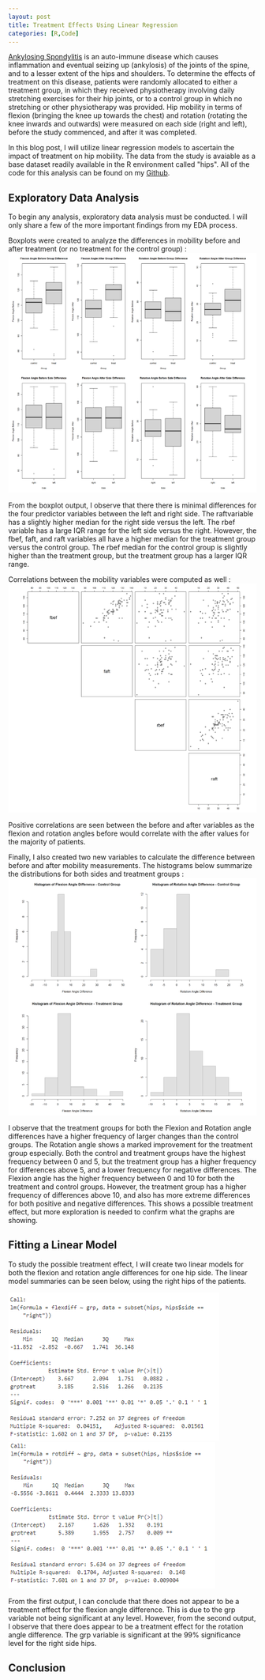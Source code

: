 ```yaml
---
layout: post
title: Treatment Effects Using Linear Regression
categories: [R,Code]
---
```

[Ankylosing Spondylitis](https://en.wikipedia.org/wiki/Ankylosing_spondylitis) is an auto-immune disease which causes inflammation and eventual seizing up (ankylosis) of the joints of the spine, and to a lesser extent of the hips and shoulders.  To determine the effects of treatment on this disease, patients were randomly allocated to either a treatment group, in which they received physiotherapy involving daily stretching exercises for their hip joints, or to a control group in which no stretching or other physiotherapy was provided.  Hip mobility in terms of flexion (bringing the knee up towards the chest) and rotation (rotating the knee inwards and outwards) were measured on each side (right and left), before the study commenced, and after it was completed.

In this blog post, I will utilize linear regression models to ascertain the impact of treatment on hip mobility. The data from the study is avaiable as a base dataset readily available in the R environment called "hips".  All of the code for this analysis can be found on my [Github](https://github.com/Murrkeys/prostate_cancer_linear_model).

## Exploratory Data Analysis

To begin any analysis, exploratory data analysis must be conducted.  I will only share a few of the more important findings from my EDA process.  

Boxplots were created to analyze the differences in mobility before and after treatment (or no treatment for the control group) : 
<img src="/images/LM_2.PNG">

From the boxplot output, I observe that there there is minimal differences for the four predictor variables between the left and right side. The raftvariable has a slightly higher median for the right side versus the left. The rbef variable has a large IQR range for the left side versus the right. However, the fbef, faft, and raft variables all have a higher median for the treatment group versus the control group. The rbef median for the control group is slightly higher than the treatment group, but the treatment group has a larger IQR range.

Correlations between the mobility variables were computed as well : 
<img src="/images/LM_1.PNG">

Positive correlations are seen between the before and after variables as the flexion and rotation angles before would correlate with the after values for the majority of patients.

Finally, I also created two new variables to calculate the difference between before and after mobility measurements.  The histograms below summarize the distributions for both sides and treatment groups : 
<img src="/images/LM_3.PNG">

I observe that the treatment groups for both the Flexion and Rotation angle differences have a higher frequency of larger changes than the control groups. The Rotation angle shows a marked improvement for the treatment group especially. Both the control and treatment groups have the highest frequency between 0 and 5, but the treatment group has a higher frequency for differences above 5, and a lower frequency for negative differences. The Flexion angle has the higher frequency between 0 and 10 for both the treatment and control groups. However, the treatment group has a higher frequency of differences above 10, and also has more extreme differences for both positive and negative differences. This shows a possible treatment effect, but more exploration is needed to confirm what the graphs are showing.

## Fitting a Linear Model

To study the possible treatment effect, I will create two linear models for both the flexion and rotation angle differences for one hip side.  The linear model summaries can be seen below, using the right hips of the patients. 

<img src="/images/LM_4.PNG">  

<img src="/images/LM_5.PNG">  

From the first output, I can conclude that there does not appear to be a treatment effect for the flexion angle difference. This is due to the grp variable not being significant at any level.  However, from the second output, I observe that there does appear to be a treatment effect for the rotation angle difference. The grp variable is significant at the 99% significance level for the right side hips.  

## Conclusion


